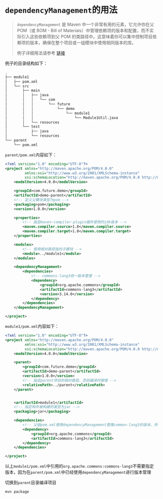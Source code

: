 # `dependencyManagement`的用法

> `dependencyManagement` 是 Maven 中一个非常有用的元素，它允许你在父 POM（或 BOM - Bill of Materials）中管理依赖项的版本和配置，而不实际引入这些依赖项到父 POM 的类路径中。这意味着你可以集中控制项目依赖项的版本，确保在整个项目或一组模块中使用相同版本的库。
>
> 例子详细用法请参考 [链接](https://github.com/dexterleslie1/demonstration/tree/master/demo-maven/demo-dependencymanagement)

例子的目录结构如下：

```bash
.
├── module1
│   ├── pom.xml
│   └── src
│       ├── main
│       │   ├── java
│       │   │   └── com
│       │   │       └── future
│       │   │           └── demo
│       │   │               └── module1
│       │   │                   └── Module1Util.java
│       │   └── resources
│       └── test
│           ├── java
│           └── resources
└── parent
    └── pom.xml

```

`parent/pom.xml`内容如下：

```xml
<?xml version="1.0" encoding="UTF-8"?>
<project xmlns="http://maven.apache.org/POM/4.0.0"
         xmlns:xsi="http://www.w3.org/2001/XMLSchema-instance"
         xsi:schemaLocation="http://maven.apache.org/POM/4.0.0 http://maven.apache.org/xsd/maven-4.0.0.xsd">
    <modelVersion>4.0.0</modelVersion>

    <groupId>com.future.demo</groupId>
    <artifactId>demo-parent</artifactId>
    <!-- 定义父模块类型为pom -->
    <packaging>pom</packaging>
    <version>1.0.0</version>

    <properties>
        <!-- 指定maven-compiler-plugin插件使用的jdk版本 -->
        <maven.compiler.source>1.8</maven.compiler.source>
        <maven.compiler.target>1.8</maven.compiler.target>
    </properties>

    <modules>
        <!-- 使用相对路径指向子模块 -->
        <module>../module1</module>
    </modules>

    <dependencyManagement>
        <dependencies>
            <!-- commons-lang3统一版本管理 -->
            <dependency>
                <groupId>org.apache.commons</groupId>
                <artifactId>commons-lang3</artifactId>
                <version>3.14.0</version>
            </dependency>
        </dependencies>
    </dependencyManagement>

</project>
```

`module1/pom.xml`内容如下：

```xml
<?xml version="1.0" encoding="UTF-8"?>
<project xmlns="http://maven.apache.org/POM/4.0.0"
         xmlns:xsi="http://www.w3.org/2001/XMLSchema-instance"
         xsi:schemaLocation="http://maven.apache.org/POM/4.0.0 http://maven.apache.org/xsd/maven-4.0.0.xsd">
    <modelVersion>4.0.0</modelVersion>

    <parent>
        <groupId>com.future.demo</groupId>
        <artifactId>demo-parent</artifactId>
        <version>1.0.0</version>
        <!-- 指定parent项目的相对路径，否则编译时报错 -->
        <relativePath>../parent</relativePath>
    </parent>


    <artifactId>module1</artifactId>
    <!-- 指定构件被构建的类型为jar -->
    <packaging>jar</packaging>

    <dependencies>
        <!-- 父级pom.xml使用dependencyManagement管理common-lang3的版本，所以引用时不需要指定版本 -->
        <dependency>
            <groupId>org.apache.commons</groupId>
            <artifactId>commons-lang3</artifactId>
        </dependency>
    </dependencies>

</project>
```

以上`module1/pom.xml`中引用的`org.apache.commons:commons-lang3`不需要指定版本，因为在`parent/pom.xml`中已经使用`dependencyManagement`进行版本管理

切换到`parent`目录编译项目

```bash
mvn package
```

